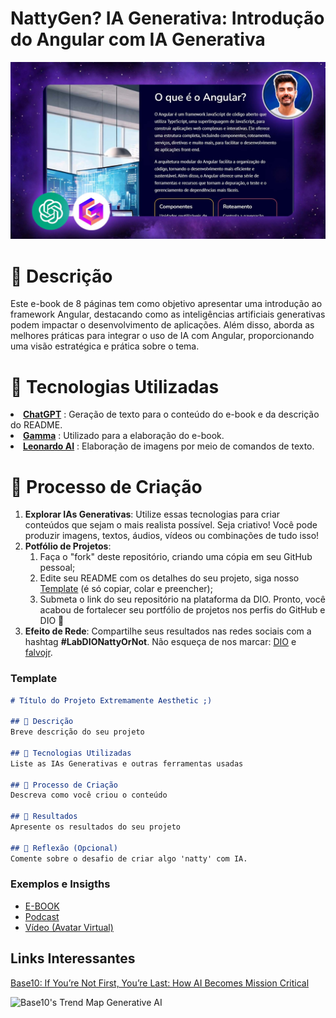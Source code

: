 # NattyGen? IA Generativa: Introdução do Angular com IA Generativa 

<img src="https://github.com/DouglasIde/lab-natty-or-not/blob/main/exemplos/Capa.jpg" alt="Imagem de Título">
<h1>📒 Descrição</h1>
<p>Este e-book de 8 páginas tem como objetivo apresentar uma introdução ao framework Angular, destacando como as inteligências artificiais generativas podem impactar o desenvolvimento de aplicações. Além disso, aborda as melhores práticas para integrar o uso de IA com Angular, proporcionando uma visão estratégica e prática sobre o tema.</p>

<h1>🤖 Tecnologias Utilizadas</h1>
<li><strong><a href="https://chat.openai.com/">ChatGPT</a></strong> : Geração de texto para o conteúdo do e-book e da descrição do README.</li>
<li><strong><a href="https://gamma.app/signup?">Gamma</a></strong> : Utilizado para a elaboração do e-book.</li>
<li><strong><a href="https://leonardo.ai/">Leonardo AI</a></strong> : Elaboração de imagens por meio de comandos de texto.</li>

<h1>🧐 Processo de Criação</h1>


1. **Explorar IAs Generativas**: Utilize essas tecnologias para criar conteúdos que sejam o mais realista possível. Seja criativo! Você pode produzir imagens, textos, áudios, vídeos ou combinações de tudo isso!
1. **Potfólio de Projetos**:
    1. Faça o "fork" deste repositório, criando uma cópia em seu GitHub pessoal;
    2. Edite seu README com os detalhes do seu projeto, siga nosso [Template](#template) (é só copiar, colar e preencher);
    3. Submeta o link do seu repositório na plataforma da DIO. Pronto, você acabou de fortalecer seu portfólio de projetos nos perfis do GitHub e DIO 🚀
1. **Efeito de Rede**: Compartilhe seus resultados nas redes sociais com a hashtag **#LabDIONattyOrNot**. Não esqueça de nos marcar: [DIO](https://www.linkedin.com/school/dio-makethechange) e [falvojr](https://www.linkedin.com/in/falvojr).

### Template

```markdown
# Título do Projeto Extremamente Aesthetic ;)

## 📒 Descrição
Breve descrição do seu projeto

## 🤖 Tecnologias Utilizadas
Liste as IAs Generativas e outras ferramentas usadas

## 🧐 Processo de Criação
Descreva como você criou o conteúdo

## 🚀 Resultados
Apresente os resultados do seu projeto

## 💭 Reflexão (Opcional)
Comente sobre o desafio de criar algo 'natty' com IA.
```

### Exemplos e Insigths

- [E-BOOK](/exemplos/E-BOOK.md)
- [Podcast](/exemplos/PODCAST.md)
- [Vídeo (Avatar Virtual)](/exemplos/VIDEO.md)

## Links Interessantes

[Base10: If You’re Not First, You’re Last: How AI Becomes Mission Critical](https://base10.vc/post/generative-ai-mission-critical/)

![Base10's Trend Map Generative AI](https://github.com/digitalinnovationone/lab-natty-or-not/assets/730492/f4df26e8-f8f7-4419-8252-c69d73ea930c)
